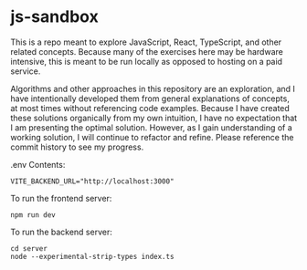 # js-sandbox

This is a repo meant to explore JavaScript, React, TypeScript, and other related concepts. Because many of the exercises here may be hardware intensive, this is meant to be run locally as opposed to hosting on a paid service.

Algorithms and other approaches in this repository are an exploration, and I have intentionally developed them from general explanations of concepts, at most times without referencing code examples. Because I have created these solutions organically from my own intuition, I have no expectation that I am presenting the optimal solution. However, as I gain understanding of a working solution, I will continue to refactor and refine. Please reference the commit history to see my progress.

.env Contents:

```
VITE_BACKEND_URL="http://localhost:3000"
```

To run the frontend server:

```
npm run dev
```

To run the backend server:

```
cd server
node --experimental-strip-types index.ts
```
